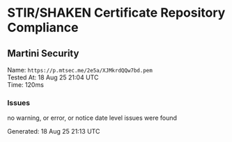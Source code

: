 # STIR/SHAKEN Certificate Repository Compliance

## Martini Security

Name: `https://p.mtsec.me/2e5a/XJMkrdQQw7bd.pem`\
Tested At: 18 Aug 25 21:04 UTC\
Time: 120ms

### Issues

no warning, or error, or notice date level issues were found

Generated: 18 Aug 25 21:13 UTC
